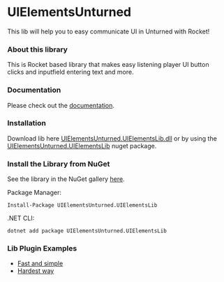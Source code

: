 # UIElementsUnturned
This lib will help you to easy communicate UI in Unturned with Rocket!

### About this library
This is Rocket based library that makes easy listening player UI button clicks and inputfield entering text and more.

### Documentation
Please check out the [documentation](https://sunnamed.gitbook.io/uielementsunturned/).

### Installation
Download lib here [UIElementsUnturned.UIElementsLib.dll](https://github.com/sunnamed434/UIElementsUnturned/releases) or by using the [UIElementsUnturned.UIElementsLib](https://www.nuget.org/packages/UIElementsUnturned.UIElementsLib/) nuget package.

### Install the Library from NuGet
See the library in the NuGet gallery [here](https://www.nuget.org/packages/UIElementsUnturned.UIElementsLib/).

Package Manager:
````
Install-Package UIElementsUnturned.UIElementsLib
````

.NET CLI:
````
dotnet add package UIElementsUnturned.UIElementsLib
````

### Lib Plugin Examples
* [Fast and simple](https://github.com/sunnamed434/UIElementsUnturned/blob/main/Plugin%20Examples/FAST%26SIMPLE_EXAMPLE.md)
* [Hardest way](https://github.com/sunnamed434/UIElementsUnturned/blob/main/Plugin%20Examples/HARD_EXAMPLE.md)
